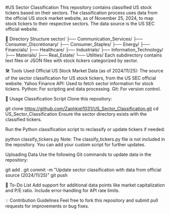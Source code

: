 #US Sector Classification
This repository contains classified US stock tickers based on their sectors. The classification process uses data from the official US stock market website, as of November 25, 2024, to map stock tickers to their respective sectors. The data source is the US SEC official website.

📂 Directory Structure
sector/
├── Communication_Services/
├── Consumer_Discretionary/
├── Consumer_Staples/
├── Energy/
├── Financials/
├── Healthcare/
├── Industrials/
├── Information_Technology/
├── Materials/
├── Real_Estate/
└── Utilities/
Each subdirectory contains text files or JSON files with stock tickers categorized by sector.

🛠️ Tools Used
Official US Stock Market Data (as of 2024/11/25): The source of the sector classification for US stock tickers, from the US SEC official website.
Yahoo Finance API: Used to fetch sector information for stock tickers.
Python: For scripting and data processing.
Git: For version control.

🚀 Usage
Classification Script
Clone this repository:

git clone https://github.com/Zaphkiel1031/US_Sector_Classification.git
cd US_Sector_Classification
Ensure the sector directory exists with the classified tickers.

Run the Python classification script to reclassify or update tickers if needed:

python classify_tickers.py
Note: The classify_tickers.py file is not included in the repository. You can add your custom script for further updates.

Uploading Data
Use the following Git commands to update data in the repository:

git add .
git commit -m "Update sector classification with data from official source (2024/11/25)"
git push

📝 To-Do List
 Add support for additional data points like market capitalization and P/E ratio.
 Include error-handling for API rate limits.
 
💡 Contribution Guidelines
Feel free to fork this repository and submit pull requests for improvements or bug fixes.
